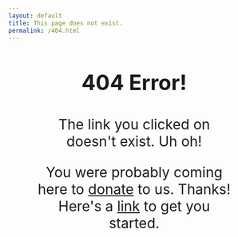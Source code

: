```yaml
---
layout: default
title: This page does not exist.
permalink: /404.html
---
```

<div style="text-align: center; margin: 4em 4em 2em 4em;">
<p style="font-size:3em; font-weight:700;">404 Error!</p>
<p style="font-size:2em">The link you clicked on doesn't exist. Uh oh!</p>
<p style="font-size:2em">You were probably coming here to <a class="bold-link" href="{% link donate.md %}">donate</a> to us. Thanks! Here's a <a class="bold-link" href="{% link donate.md %}">link</a> to get you started.</p>
</div>
